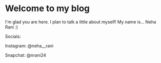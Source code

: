 # Welcome to my blog

I'm glad you are here. I plan to talk a little about myself!
My name is...
Neha Rani :)









Socials:

Instagram: @neha__rani

Snapchat: @nrani24
